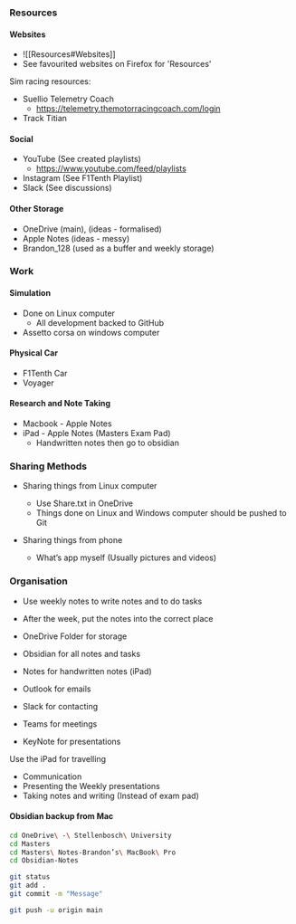 ### Resources
#### Websites

- ![[Resources#Websites]]
- See favourited websites on Firefox for 'Resources'

Sim racing resources:
- Suellio Telemetry Coach
	- https://telemetry.themotorracingcoach.com/login
- Track Titian

#### Social

- YouTube (See created playlists)
	- https://www.youtube.com/feed/playlists
- Instagram (See F1Tenth Playlist)
- Slack (See discussions)

#### Other Storage

- OneDrive (main), (ideas - formalised)
- Apple Notes (ideas - messy)
- Brandon_128 (used as a buffer and weekly storage)

### Work

#### Simulation

- Done on Linux computer
	- All development backed to GitHub
- Assetto corsa on windows computer

#### Physical Car

- F1Tenth Car
- Voyager

#### Research and Note Taking

- Macbook - Apple Notes
- iPad - Apple Notes (Masters Exam Pad)
	- Handwritten notes then go to obsidian

### Sharing Methods

- Sharing things from Linux computer
	- Use Share.txt in OneDrive
	- Things done on Linux and Windows computer should be pushed to Git

- Sharing things from phone
	- What’s app myself (Usually pictures and videos)

### Organisation

- Use weekly notes to write notes and to do tasks
- After the week, put the notes into the correct place

- OneDrive Folder for storage
- Obsidian for all notes and tasks
- Notes for handwritten notes (iPad)
- Outlook for emails
- Slack for contacting
- Teams for meetings
- KeyNote for presentations

Use the iPad for travelling
- Communication
- Presenting the Weekly presentations
- Taking notes and writing (Instead of exam pad)

#### Obsidian backup from Mac

```bash
cd OneDrive\ -\ Stellenbosch\ University
cd Masters
cd Masters\ Notes-Brandon’s\ MacBook\ Pro
cd Obsidian-Notes
```

```bash
git status
git add .
git commit -m "Message"
```

```bash
git push -u origin main
```